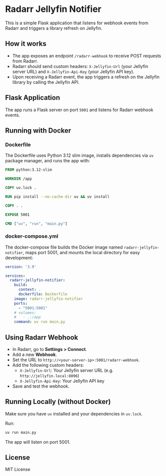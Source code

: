 # Radarr Jellyfin Notifier

This is a simple Flask application that listens for webhook events from Radarr and triggers a library refresh on Jellyfin.

## How it works

- The app exposes an endpoint `/radarr-webhook` to receive POST requests from Radarr.
- Radarr should send custom headers: `X-Jellyfin-Url` (your Jellyfin server URL) and `X-Jellyfin-Api-Key` (your Jellyfin API key).
- Upon receiving a Radarr event, the app triggers a refresh on the Jellyfin library by calling the Jellyfin API.

## Flask Application

The app runs a Flask server on port `5001` and listens for Radarr webhook events.

## Running with Docker

### Dockerfile

The Dockerfile uses Python 3.12 slim image, installs dependencies via `uv` package manager, and runs the app with:

```dockerfile
FROM python:3.12-slim

WORKDIR /app

COPY uv.lock .

RUN pip install --no-cache-dir uv && uv install

COPY . .

EXPOSE 5001

CMD ["uv", "run", "main.py"]
```

### docker-compose.yml

The docker-compose file builds the Docker image named `radarr-jellyfin-notifier`, maps port 5001, and mounts the local directory for easy development:

```yaml
version: '3.9'

services:
  radarr-jellyfin-notifier:
    build:
      context: .
      dockerfile: Dockerfile
    image: radarr-jellyfin-notifier
    ports:
      - "5001:5001"
    # volumes:
    #   - .:/app
    command: uv run main.py
```

## Using Radarr Webhook

- In Radarr, go to **Settings > Connect**.
- Add a new **Webhook**.
- Set the URL to `http://<your-server-ip>:5001/radarr-webhook`.
- Add the following custom headers:
  - `X-Jellyfin-Url`: Your Jellyfin server URL (e.g. `http://jellyfin.local:8096`)
  - `X-Jellyfin-Api-Key`: Your Jellyfin API key
- Save and test the webhook.

## Running Locally (without Docker)

Make sure you have `uv` installed and your dependencies in `uv.lock`.

Run:

```bash
uv run main.py
```

The app will listen on port 5001.

## License

MIT License
